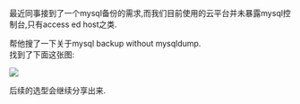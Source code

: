 最近同事接到了一个mysql备份的需求,而我们目前使用的云平台并未暴露mysql控制台,只有access ed host之类. 

帮他搜了一下关于mysql backup without mysqldump.  
找到了下面这张图: 

![](http://7xqjx7.com1.z0.glb.clouddn.com/image/Screen%20Shot%202016-05-03%20at%2016.01.01.png?imageView2/2/h/300)

后续的选型会继续分享出来.


